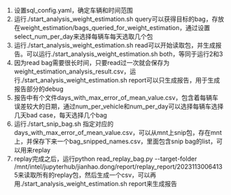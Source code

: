 1. 设置sql_config.yaml，确定车辆和时间范围
2. 运行./start_analysis_weight_estimation.sh query可以获得目标的bag，存放在weight_estimation/bags_queried_for_weight_estimation，通过设置select_num_per_day来选择每辆车每天选取几个包
3. 运行./start_analysis_weight_estimation.sh read可以开始读取包，并生成报告。可以运行./start_analysis_weight_estimation.sh both，等同于运行2和3
4. 因为read bag需要很长时间，只要read过一次就会保存为weight_estimation_analysis_result.csv，运行./start_analysis_weight_estimation.sh report可以只生成报告，用于生成报告部分的debug
5. 报告中有个文件days_with_max_error_of_mean_value.csv，包含着每辆车误差较大的日期，通过num_per_vehicle和num_per_day可以选择每辆车选择几天bad case，每天选择几个bag
6. 运行./start_snip_bag.sh 指定对应的days_with_max_error_of_mean_value.csv，可以从mnt上snip包，存在mnt上，并保存下来一个bag_snipped_names.csv，里面包含snip bag的list，可以用来replay
7. replay完成之后，运行python read_replay_bag.py --target-folder /mnt/intel/jupyterhub/jianhao.dong/report/replay_report/20231130064135来读取所有的replay包，然后生成一个csv，可以再用./start_analysis_weight_estimation.sh report来生成报告
